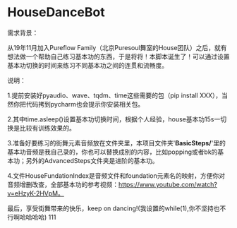 # HouseDanceBot
需求背景：

从19年11月加入Pureflow Family（北京Puresoul舞室的House团队）之后，就有想法做一个帮助自己练习基本功的东西，于是将将！本脚本诞生了！可以通过设置基本功切换的时间来练习不同基本功之间的连贯和流畅度。

说明：

1.提前安装好pyaudio、wave、tqdm、time这些需要的包（pip install XXX），当然你把代码拷到pycharm也会提示你安装相关包。

2.其中time.asleep()设置基本功切换时间，根据个人经验，house基本功15s一切换是比较有训练效果的。

3.准备好要练习的街舞元素音频放在文件夹里，本项目文件夹'**BasicSteps/**'里的基本功音频是我自己录的，你也可以替换成别的内容，比如popping或者bk的基本功；另外的AdvancedSteps文件夹是进阶的基本功。

4.文件HouseFundationIndex是音频文件和foundation元素名的映射，方便你对音频增删改查，全部基本功的参考视频：https://www.youtube.com/watch?v=eHzyK-2HVpM。

最后，享受街舞带来的快乐，keep on dancing!(我设置的while(1),你不坚持也不行啊哈哈哈哈)
111
